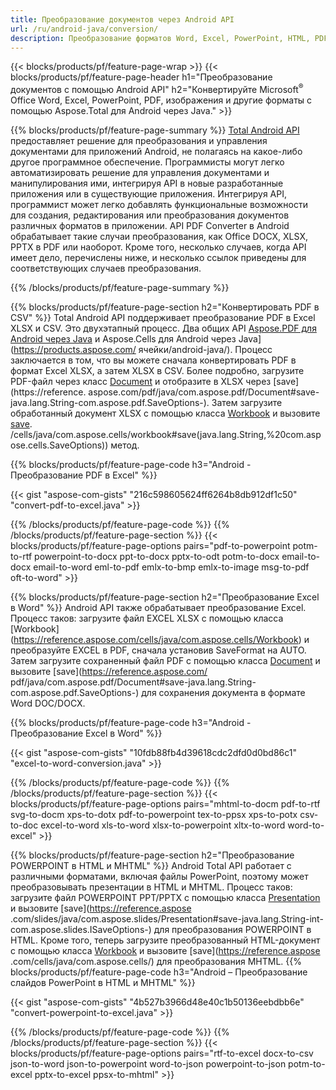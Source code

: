 ```yaml
---
title: Преобразование документов через Android API 
url: /ru/android-java/conversion/
description: Преобразование форматов Word, Excel, PowerPoint, HTML, PDF и изображений с помощью API преобразования Android. Android конвертирует Office docx, xlsx, pptx в PDF. 
---
```


{{< blocks/products/pf/feature-page-wrap >}}
{{< blocks/products/pf/feature-page-header h1="Преобразование документов с помощью Android API" h2="Конвертируйте Microsoft<sup>&reg;</sup> Office Word, Excel, PowerPoint, PDF, изображения и другие форматы с помощью Aspose.Total для Android через Java." >}}

{{% blocks/products/pf/feature-page-summary %}}
[Total Android API](https://products.aspose.com/total/android-java/) предоставляет решение для преобразования и управления документами для приложений Android, не полагаясь на какое-либо другое программное обеспечение. Программисты могут легко автоматизировать решение для управления документами и манипулирования ими, интегрируя API в новые разработанные приложения или в существующие приложения. Интегрируя API, программист может легко добавлять функциональные возможности для создания, редактирования или преобразования документов различных форматов в приложении. API PDF Converter в Android обрабатывает такие случаи преобразования, как Office DOCX, XLSX, PPTX в PDF или наоборот. Кроме того, несколько случаев, когда API имеет дело, перечислены ниже, и несколько ссылок приведены для соответствующих случаев преобразования. 

{{% /blocks/products/pf/feature-page-summary  %}}

{{% blocks/products/pf/feature-page-section  h2="Конвертировать PDF в CSV" %}}
Total Android API поддерживает преобразование PDF в Excel XLSX и CSV. Это двухэтапный процесс. Два общих API [Aspose.PDF для Android через Java](https://products.aspose.com/pdf/android-java/) и Aspose.Cells для Android через Java](https://products.aspose.com/ ячейки/android-java/). Процесс заключается в том, что вы можете сначала конвертировать PDF в формат Excel XLSX, а затем XLSX в CSV. Более подробно, загрузите PDF-файл через класс [Document](https://reference.aspose.com/pdf/java/com.aspose.pdf/Document) и отобразите в XLSX через [save](https://reference. aspose.com/pdf/java/com.aspose.pdf/Document#save-java.lang.String-com.aspose.pdf.SaveOptions-). Затем загрузите обработанный документ XLSX с помощью класса [Workbook](https://reference.aspose.com/cells/java/com.aspose.cells/Workbook) и вызовите [save](https://reference.aspose.com). /cells/java/com.aspose.cells/workbook#save(java.lang.String,%20com.aspose.cells.SaveOptions)) метод.

{{% blocks/products/pf/feature-page-code h3="Android - Преобразование PDF в Excel" %}}

{{< gist "aspose-com-gists" "216c598605624ff6264b8db912df1c50" "convert-pdf-to-excel.java" >}}

{{% /blocks/products/pf/feature-page-code  %}}
{{% /blocks/products/pf/feature-page-section %}}
{{< blocks/products/pf/feature-page-options pairs="pdf-to-powerpoint potm-to-rtf powerpoint-to-docx ppt-to-docx pptx-to-odt potm-to-docx email-to-docx email-to-word eml-to-pdf emlx-to-bmp emlx-to-image msg-to-pdf oft-to-word" >}}


{{% blocks/products/pf/feature-page-section  h2="Преобразование Excel в Word" %}}
Android API также обрабатывает преобразование Excel. Процесс таков: загрузите файл EXCEL XLSX с помощью класса [Workbook] (https://reference.aspose.com/cells/java/com.aspose.cells/Workbook) и преобразуйте EXCEL в PDF, сначала установив SaveFormat на AUTO. Затем загрузите сохраненный файл PDF с помощью класса [Document](https://reference.aspose.com/pdf/java/com.aspose.pdf/Document) и вызовите [save](https://reference.aspose.com/ pdf/java/com.aspose.pdf/Document#save-java.lang.String-com.aspose.pdf.SaveOptions-) для сохранения документа в формате Word DOC/DOCX.

{{% blocks/products/pf/feature-page-code h3="Android - Преобразование Excel в Word" %}}

{{< gist "aspose-com-gists" "10fdb88fb4d39618cdc2dfd0d0bd86c1" "excel-to-word-conversion.java" >}}

{{% /blocks/products/pf/feature-page-code  %}}
{{% /blocks/products/pf/feature-page-section %}}
{{< blocks/products/pf/feature-page-options pairs="mhtml-to-docm pdf-to-rtf svg-to-docm xps-to-dotx pdf-to-powerpoint tex-to-ppsx xps-to-potx csv-to-doc excel-to-word xls-to-word xlsx-to-powerpoint xltx-to-word word-to-excel" >}}

{{% blocks/products/pf/feature-page-section  h2="Преобразование POWERPOINT в HTML и MHTML" %}}
Android Total API работает с различными форматами, включая файлы PowerPoint, поэтому может преобразовывать презентации в HTML и MHTML. Процесс таков: загрузите файл POWERPOINT PPT/PPTX с помощью класса [Presentation](https://reference.aspose.com/slides/java/com.aspose.slides/Presentation) и вызовите [save](https://reference.aspose .com/slides/java/com.aspose.slides/Presentation#save-java.lang.String-int-com.aspose.slides.ISaveOptions-) для преобразования POWERPOINT в HTML. Кроме того, теперь загрузите преобразованный HTML-документ с помощью класса [Workbook](https://reference.aspose.com/cells/java/com.aspose.cells/Workbook) и вызовите [save](https://reference.aspose .com/cells/java/com.aspose.cells/) для преобразования MHTML. 
{{% blocks/products/pf/feature-page-code h3="Android – Преобразование слайдов PowerPoint в HTML и MHTML" %}}

{{< gist "aspose-com-gists" "4b527b3966d48e40c1b50136eebdbb6e" "convert-powerpoint-to-excel.java" >}}


{{% /blocks/products/pf/feature-page-code  %}}
{{% /blocks/products/pf/feature-page-section %}}
{{< blocks/products/pf/feature-page-options pairs="rtf-to-excel docx-to-csv json-to-word json-to-powerpoint word-to-json powerpoint-to-json potm-to-excel pptx-to-excel ppsx-to-mhtml" >}}